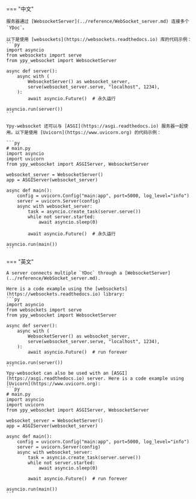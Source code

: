 
=== "中文"

    服务器通过 [WebsocketServer](../reference/WebSocket_server.md) 连接多个 `YDoc`。

    以下是使用 [websockets](https://websockets.readthedocs.io) 库的代码示例：
    ```py
    import asyncio
    from websockets import serve
    from ypy_websocket import WebsocketServer
    
    async def server():
        async with (
            WebsocketServer() as websocket_server,
            serve(websocket_server.serve, "localhost", 1234),
        ):
            await asyncio.Future()  # 永久运行
    
    asyncio.run(server())
    ```
    
    Ypy-websocket 还可以与 [ASGI](https://asgi.readthedocs.io) 服务器一起使用。以下是使用 [Uvicorn](https://www.uvicorn.org) 的代码示例：
    
    ```py
    # main.py
    import asyncio
    import uvicorn
    from ypy_websocket import ASGIServer, WebsocketServer
    
    websocket_server = WebsocketServer()
    app = ASGIServer(websocket_server)
    
    async def main():
        config = uvicorn.Config("main:app", port=5000, log_level="info")
        server = uvicorn.Server(config)
        async with websocket_server:
            task = asyncio.create_task(server.serve())
            while not server.started:
                await asyncio.sleep(0)
    
            await asyncio.Future()  # 永久运行
    
    asyncio.run(main())
    ```

=== "英文"

    A server connects multiple `YDoc` through a [WebsocketServer](../reference/WebSocket_server.md).
    
    Here is a code example using the [websockets](https://websockets.readthedocs.io) library:
    ```py
    import asyncio
    from websockets import serve
    from ypy_websocket import WebsocketServer
    
    async def server():
        async with (
            WebsocketServer() as websocket_server,
            serve(websocket_server.serve, "localhost", 1234),
        ):
            await asyncio.Future()  # run forever
    
    asyncio.run(server())
    ```
    Ypy-websocket can also be used with an [ASGI](https://asgi.readthedocs.io) server. Here is a code example using [Uvicorn](https://www.uvicorn.org):
    ```py
    # main.py
    import asyncio
    import uvicorn
    from ypy_websocket import ASGIServer, WebsocketServer
    
    websocket_server = WebsocketServer()
    app = ASGIServer(websocket_server)
    
    async def main():
        config = uvicorn.Config("main:app", port=5000, log_level="info")
        server = uvicorn.Server(config)
        async with websocket_server:
            task = asyncio.create_task(server.serve())
            while not server.started:
                await asyncio.sleep(0)
    
            await asyncio.Future()  # run forever
    
    asyncio.run(main())
    ```
